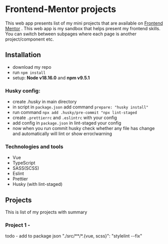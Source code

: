 # Frontend-Mentor projects

This web app presents list of my mini projects that are available on [Frontend Mentor](https://www.frontendmentor.io)
. This web app is my sandbox that helps present my frontend skills. You can switch between subpages where each page 
is another project/component etc.

## Installation

- download my repo
- run `npm install`
- setup: **Node v18.16.0** and **npm v9.5.1**

### Husky config:
- create *.husky* in main directory
- in script in `package.json` add command `prepare: "husky install"`
- run command `npx add .husky/pre-commit "npx lint-staged`
- create `.prettierrc` and `.eslintrc` with your config
- add config in `package.json` in lint-staged your config
- now when you run commit husky check whether any file has change and automatically will lint or show error/warning

### Technologies and tools
- Vue
- TypeScript
- SASS(SCSS)
- Eslint
- Prettier
- Husky (with lint-staged)

## Projects
This is list of my projects with summary
### Project 1 - 

todo - add to package json    "./src/**/*.{vue, scss}": "stylelint --fix"